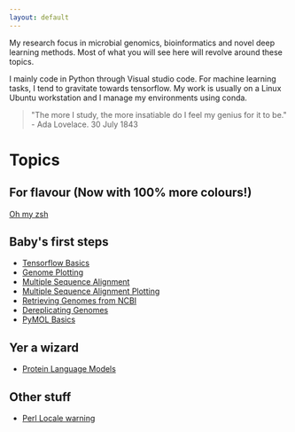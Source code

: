 ```yaml
---
layout: default
---
```


My research focus in microbial genomics, bioinformatics and novel deep learning methods. Most of what you will see here will revolve around these topics.

I mainly code in Python through Visual studio code. 
For machine learning tasks, I tend to gravitate towards tensorflow. 
My work is usually on a Linux Ubuntu workstation and I manage my environments using conda.

> "The more I study, the more insatiable do I feel my genius for it to be." - Ada Lovelace. 30 July 1843

# Topics

## For flavour (Now with 100% more colours!)

[Oh my zsh](./others/ohmyzsh.md)

## Baby's first steps

* [Tensorflow Basics](./basics/tf_basics.md)
* [Genome Plotting](./basics/plot_genome.md)
* [Multiple Sequence Alignment](./basics/msa.md)
* [Multiple Sequence Alignment Plotting](./basics/plot_msa.md)
* [Retrieving Genomes from NCBI](./basics/ncbi_datasets.md)
* [Dereplicating Genomes](./posts/skder.md)
* [PyMOL Basics](./basics/pymol.md)

## Yer a wizard

* [Protein Language Models](./posts/plm.md)

## Other stuff

* [Perl Locale warning](./others/perl.md)